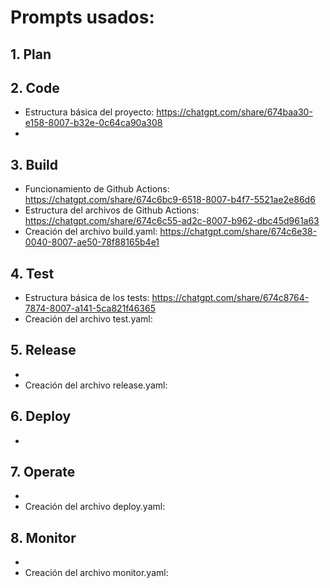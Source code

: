 # Prompts usados:

## 1. Plan

## 2. Code

 -  Estructura básica del proyecto: https://chatgpt.com/share/674baa30-e158-8007-b32e-0c64ca90a308
 - 
## 3. Build
 -  Funcionamiento de Github Actions: https://chatgpt.com/share/674c6bc9-6518-8007-b4f7-5521ae2e86d6
 - Estructura del archivos de Github Actions: https://chatgpt.com/share/674c6c55-ad2c-8007-b962-dbc45d961a63
 - Creación del archivo build.yaml: https://chatgpt.com/share/674c6e38-0040-8007-ae50-78f88165b4e1
 

## 4. Test
 - Estructura básica de los tests: https://chatgpt.com/share/674c8764-7874-8007-a141-5ca821f46365
 - Creación del archivo test.yaml: 

 
## 5. Release
 - 
 - Creación del archivo release.yaml: 


## 6. Deploy
 - 



## 7. Operate
 - 
 - Creación del archivo deploy.yaml: 

## 8. Monitor
 - 
 - Creación del archivo monitor.yaml: 
